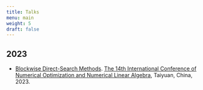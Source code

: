 ```yaml
---
title: Talks
menu: main
weight: 5
draft: false
---
```



## 2023

- [Blockwise Direct-Search Methods](/documents/ICNONLA2023.pdf). [The 14th International Conference of Numerical Optimization and Numerical Linear Algebra](http://lsec.cc.ac.cn/~icnonla23/), Taiyuan, China, 2023.

